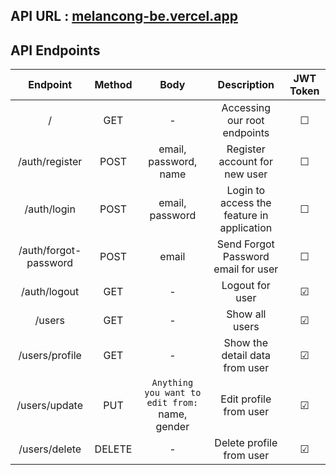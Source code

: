 ## API URL : [melancong-be.vercel.app](https://melancong-be.vercel.app/)
## API Endpoints
|             Endpoint        | Method |                                                      Body                        |                     Description                   | JWT Token |
| :-------------------------: | :----: | :------------------------------------------------------------------------------: | :-----------------------------------------------: | :-------: |
|   /                         |   GET  |                                   -                                              | Accessing our root endpoints                      |  &#9744;  |
|   /auth/register            |  POST  |                           email, password, name                                  | Register account for new user                     |  &#9744;  |
|   /auth/login               |  POST  |                             email, password                                      | Login to access the feature in application        |  &#9744;  |
|   /auth/forgot-password     |  POST  |                                email                                             | Send Forgot Password email for user               |  &#9744;  |
|   /auth/logout              |   GET  |                                    -                                             | Logout for user                                   |  &#9745;  |
|   /users                    |   GET  |                                   -                                              | Show all users                                    |  &#9745;  |
|   /users/profile            |   GET  |                                   -                                              | Show the detail data from user                    |  &#9745;  |
|   /users/update             |   PUT  |`Anything you want to edit from:` name, gender                                    | Edit profile from user                            |  &#9745;  |
|   /users/delete             | DELETE |                                   -                                              | Delete profile from user                          |  &#9745;  |
